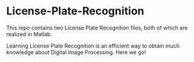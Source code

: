 # License-Plate-Recognition
This repo contains two License Plate Recognition files, both of which are realized in Matlab.

Learning License Plate Recognition is an efficient way to obtain much knowledge about Digital Image Processing. Here we go!
